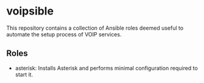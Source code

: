 # voipsible
This repository contains a collection of Ansible roles deemed useful to automate the setup process
of VOIP services.

## Roles

* asterisk: Installs Asterisk and performs minimal configuration required to start it.
